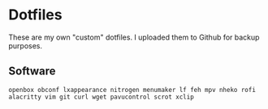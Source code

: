 # Dotfiles
These are my own "custom" dotfiles. I uploaded them to Github for backup purposes.

## Software
`openbox obconf lxappearance nitrogen menumaker lf feh mpv nheko rofi alacritty vim git curl wget pavucontrol scrot xclip`
